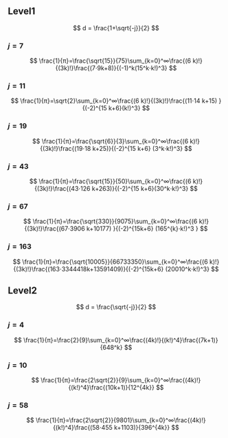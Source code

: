 


## Level1

$$
d = \frac{1+\sqrt{-j}}{2}
$$

### $j=7$

$$
\frac{1}{π}=\frac{\sqrt{15}}{75}\sum_{k=0}^∞\frac{(6 k)!}{(3k)!}\frac{(7⋅9k+8)}{(-1)^k(15^k⋅k!)^3}
$$

### $j=11$

$$
\frac{1}{π}=\sqrt{2}\sum_{k=0}^∞\frac{(6 k)!}{(3k)!}\frac{(11⋅14 k+15) }{(-2)^{15 k+6}(k!)^3}
$$

### $j=19$

$$
\frac{1}{π}=\frac{\sqrt{6}}{3}\sum_{k=0}^∞\frac{(6 k)!}{(3k)!}\frac{(19⋅18 k+25)}{(-2)^{15 k+6} (3^k⋅k!)^3}
$$


### $j=43$

$$
\frac{1}{π}=\frac{\sqrt{15}}{50}\sum_{k=0}^∞\frac{(6 k)!}{(3k)!}\frac{(43⋅126 k+263)}{(-2)^{15 k+6}(30^k⋅k!)^3}
$$

### $j=67$

$$
\frac{1}{π}=\frac{\sqrt{330}}{9075}\sum_{k=0}^∞\frac{(6 k)!}{(3k)!}\frac{(67⋅3906 k+10177) }{(-2)^{15k+6} (165^{k}⋅k!)^3 }
$$

### $j=163$

$$
\frac{1}{π}=\frac{\sqrt{10005}}{66733350}\sum_{k=0}^∞\frac{(6 k)!}{(3k)!}\frac{(163⋅3344418k+13591409)}{(-2)^{15k+6} (20010^k⋅k!)^3}
$$



## Level2

$$
d = \frac{\sqrt{-j}}{2}
$$



### $j=4$

$$
\frac{1}{π}=\frac{2}{9}\sum_{k=0}^∞\frac{(4k)!}{(k!)^4}\frac{(7k+1)}{648^k}
$$

### $j=10$

$$
\frac{1}{π}=\frac{2\sqrt{2}}{9}\sum_{k=0}^∞\frac{(4k)!}{(k!)^4}\frac{(10k+1)}{12^{4k}}
$$

### $j=58$

$$
\frac{1}{π}=\frac{2\sqrt{2}}{9801}\sum_{k=0}^∞\frac{(4k)!}{(k!)^4}\frac{(58⋅455 k+1103)}{396^{4k}}
$$
